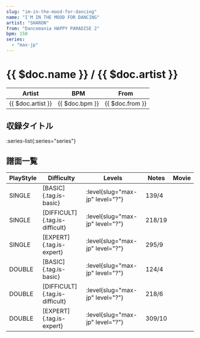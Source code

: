 ```yaml
---
slug: "im-in-the-mood-for-dancing"
name: "I'M IN THE MOOD FOR DANCING"
artist: "SHARON"
from: "Dancemania HAPPY PARADISE 2"
bpm: 150
series:
  - "max-jp"
---
```


# {{ $doc.name }} / {{ $doc.artist }}

|Artist|BPM|From|
|------|---|----|
|{{ $doc.artist }}|{{ $doc.bpm }}|{{ $doc.from }}|

## 収録タイトル

:series-list{:series="series"}

## 譜面一覧

|PlayStyle|Difficulty|Levels|Notes|Movie|
|---------|----------|------|-----|-----|
|SINGLE|[BASIC]{.tag.is-basic}|<div class="field is-grouped is-grouped-multiline">:level{slug="max-jp" level="?"}</div>|139/4||
|SINGLE|[DIFFICULT]{.tag.is-difficult}|<div class="field is-grouped is-grouped-multiline">:level{slug="max-jp" level="?"}</div>|218/19||
|SINGLE|[EXPERT]{.tag.is-expert}|<div class="field is-grouped is-grouped-multiline">:level{slug="max-jp" level="?"}</div>|295/9||
|DOUBLE|[BASIC]{.tag.is-basic}|<div class="field is-grouped is-grouped-multiline">:level{slug="max-jp" level="?"}</div>|124/4||
|DOUBLE|[DIFFICULT]{.tag.is-difficult}|<div class="field is-grouped is-grouped-multiline">:level{slug="max-jp" level="?"}</div>|218/6||
|DOUBLE|[EXPERT]{.tag.is-expert}|<div class="field is-grouped is-grouped-multiline">:level{slug="max-jp" level="?"}</div>|309/10||
